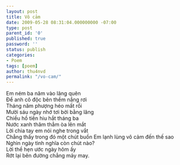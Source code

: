 ```yaml
---
layout: post
title: Vô cảm
date: 2009-05-28 08:31:04.000000000 -07:00
type: post
parent_id: '0'
published: true
password: ''
status: publish
categories:
- Poem
tags: [poem]
author: thu4nvd
permalink: "/vo-cam/"
---
```

Em ném ba năm vào lãng quên\Để anh cô độc bên thềm nắng rơi\Tháng năm phượng héo mất rồi\Mười sáu ngày nhớ tơi bời bằng lăng\
Chiều hồ tiên hiu hắt tháng ba\Nước xanh thăm thẳm òa lên mắt\Lời chia tay em nói nghe trong vắt\Chẳng thấy trong đó một chút buồn
Em lạnh lùng vô cảm đến thế sao\Nghìn ngày tình nghĩa còn chút nào?\Lời thề hẹn ước ngày hôm ấy\Rớt lại bên đường chẳng mảy may.
